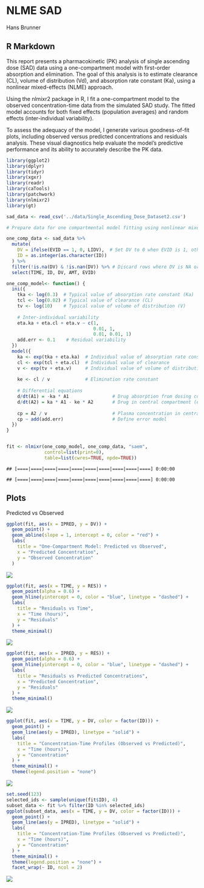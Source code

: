 NLME SAD
================
Hans Brunner

## R Markdown

This report presents a pharmacokinetic (PK) analysis of single ascending
dose (SAD) data using a one-compartment model with first-order
absorption and elimination. The goal of this analysis is to estimate
clearance (CL), volume of distribution (Vd), and absorption rate
constant (Ka), using a nonlinear mixed-effects (NLME) approach.

Using the nlmixr2 package in R, I fit a one-compartment model to the
observed concentration-time data from the simulated SAD study. The
fitted model accounts for both fixed effects (population averages) and
random effects (inter-individual variability).

To assess the adequacy of the model, I generate various goodness-of-fit
plots, including observed versus predicted concentrations and residuals
analysis. These visual diagnostics help evaluate the model’s predictive
performance and its ability to accurately describe the PK data.

``` r
library(ggplot2)
library(dplyr)
library(tidyr)
library(xgxr)
library(readr)
library(caTools)
library(patchwork)
library(nlmixr2)
library(gt)

sad_data <- read_csv('../data/Single_Ascending_Dose_Dataset2.csv')

# Prepare data for one compartmental model fitting using nonlinear mixed effects model (nlmixr2)

one_comp_data <- sad_data %>%
  mutate(
    DV = ifelse(EVID == 1, 0, LIDV),  # Set DV to 0 when EVID is 1, otherwise use LIDV
    ID = as.integer(as.character(ID)) 
  ) %>%
  filter(!is.na(DV) & !is.nan(DV)) %>% # Discard rows where DV is NA or NaN
  select(TIME, ID, DV, AMT, EVID)     
```

``` r
one_comp_model<- function() {
  ini({
    tka <- log(0.3)  # Typical value of absorption rate constant (Ka)
    tcl <- log(0.02) # Typical value of clearance (CL)
    tv <- log(10)    # Typical value of volume of distribution (V)
    
    # Inter-individual variability
    eta.ka + eta.cl + eta.v ~ c(1, 
                                0.01, 1, 
                                0.01, 0.01, 1)
    add.err <- 0.1    # Residual variability
  })
  model({
    ka <- exp(tka + eta.ka)  # Individual value of absorption rate constant
    cl <- exp(tcl + eta.cl)  # Individual value of clearance
    v <- exp(tv + eta.v)     # Individual value of volume of distribution
    
    ke <- cl / v             # Elimination rate constant
    
    # Differential equations
    d/dt(A1) = -ka * A1                # Drug absorption from dosing compartment
    d/dt(A2) = ka * A1 - ke * A2       # Drug in central compartment (elimination)
    
    cp = A2 / v                        # Plasma concentration in central compartment
    cp ~ add(add.err)                  # Define error model
  })
}


fit <- nlmixr(one_comp_model, one_comp_data, "saem",
              control=list(print=0), 
              table=list(cwres=TRUE, npde=TRUE))
```

    ## [====|====|====|====|====|====|====|====|====|====] 0:00:00

    ## [====|====|====|====|====|====|====|====|====|====] 0:00:00

## Plots

Predicted vs Observed

``` r
ggplot(fit, aes(x = IPRED, y = DV)) +
  geom_point() +
  geom_abline(slope = 1, intercept = 0, color = "red") +
  labs(
    title = "One-Compartment Model: Predicted vs Observed",
    x = "Predicted Concentration",
    y = "Observed Concentration"
  )
```

![](nlme_sad_files/figure-gfm/plot%20predicted%20vs%20observed-1.png)<!-- -->

``` r
ggplot(fit, aes(x = TIME, y = RES)) +
  geom_point(alpha = 0.6) +
  geom_hline(yintercept = 0, color = "blue", linetype = "dashed") +
  labs(
    title = "Residuals vs Time",
    x = "Time (hours)",
    y = "Residuals"
  ) +
  theme_minimal()
```

![](nlme_sad_files/figure-gfm/residuals%20vs%20time-1.png)<!-- -->

``` r
ggplot(fit, aes(x = IPRED, y = RES)) +
  geom_point(alpha = 0.6) +
  geom_hline(yintercept = 0, color = "blue", linetype = "dashed") +
  labs(
    title = "Residuals vs Predicted Concentrations",
    x = "Predicted Concentration",
    y = "Residuals"
  ) +
  theme_minimal()
```

![](nlme_sad_files/figure-gfm/plot%20residuals%20vs%20predicted%20concentraion-1.png)<!-- -->

``` r
ggplot(fit, aes(x = TIME, y = DV, color = factor(ID))) +
  geom_point() +
  geom_line(aes(y = IPRED), linetype = "solid") +
  labs(
    title = "Concentration-Time Profiles (Observed vs Predicted)",
    x = "Time (hours)",
    y = "Concentration"
  ) +
  theme_minimal() +
  theme(legend.position = "none")
```

![](nlme_sad_files/figure-gfm/plot%20predicted%20concentration%20time%20curve-1.png)<!-- -->

``` r
set.seed(123) 
selected_ids <- sample(unique(fit$ID), 4)
subset_data <- fit %>% filter(ID %in% selected_ids)
ggplot(subset_data, aes(x = TIME, y = DV, color = factor(ID))) +
  geom_point() +
  geom_line(aes(y = IPRED), linetype = "solid") +
  labs(
    title = "Concentration-Time Profiles (Observed vs Predicted)",
    x = "Time (hours)",
    y = "Concentration"
  ) +
  theme_minimal() +
  theme(legend.position = "none") +
  facet_wrap(~ ID, ncol = 2)
```

![](nlme_sad_files/figure-gfm/plot%204%20psuedo-random%20examples-1.png)<!-- -->
